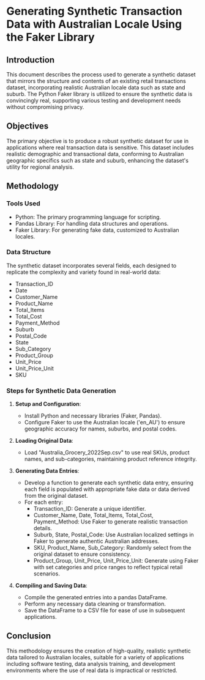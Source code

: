 # Generating Synthetic Transaction Data with Australian Locale Using the Faker Library

## Introduction
This document describes the process used to generate a synthetic dataset that mirrors the structure and contents of an existing retail transactions dataset, incorporating realistic Australian locale data such as state and suburb. The Python Faker library is utilized to ensure the synthetic data is convincingly real, supporting various testing and development needs without compromising privacy.

## Objectives
The primary objective is to produce a robust synthetic dataset for use in applications where real transaction data is sensitive. This dataset includes realistic demographic and transactional data, conforming to Australian geographic specifics such as state and suburb, enhancing the dataset's utility for regional analysis.

## Methodology

### Tools Used
- Python: The primary programming language for scripting.
- Pandas Library: For handling data structures and operations.
- Faker Library: For generating fake data, customized to Australian locales.

### Data Structure
The synthetic dataset incorporates several fields, each designed to replicate the complexity and variety found in real-world data:
- Transaction_ID
- Date
- Customer_Name
- Product_Name
- Total_Items
- Total_Cost
- Payment_Method
- Suburb
- Postal_Code
- State
- Sub_Category
- Product_Group
- Unit_Price
- Unit_Price_Unit
- SKU

### Steps for Synthetic Data Generation

1. **Setup and Configuration**:
   - Install Python and necessary libraries (Faker, Pandas).
   - Configure Faker to use the Australian locale ('en_AU') to ensure geographic accuracy for names, suburbs, and postal codes.

2. **Loading Original Data**:
   - Load "Australia_Grocery_2022Sep.csv" to use real SKUs, product names, and sub-categories, maintaining product reference integrity.

3. **Generating Data Entries**:
   - Develop a function to generate each synthetic data entry, ensuring each field is populated with appropriate fake data or data derived from the original dataset.
   - For each entry:
     - Transaction_ID: Generate a unique identifier.
     - Customer_Name, Date, Total_Items, Total_Cost, Payment_Method: Use Faker to generate realistic transaction details.
     - Suburb, State, Postal_Code: Use Australian localized settings in Faker to generate authentic Australian addresses.
     - SKU, Product_Name, Sub_Category: Randomly select from the original dataset to ensure consistency.
     - Product_Group, Unit_Price, Unit_Price_Unit: Generate using Faker with set categories and price ranges to reflect typical retail scenarios.

4. **Compiling and Saving Data**:
   - Compile the generated entries into a pandas DataFrame.
   - Perform any necessary data cleaning or transformation.
   - Save the DataFrame to a CSV file for ease of use in subsequent applications.

## Conclusion
This methodology ensures the creation of high-quality, realistic synthetic data tailored to Australian locales, suitable for a variety of applications including software testing, data analysis training, and development environments where the use of real data is impractical or restricted.